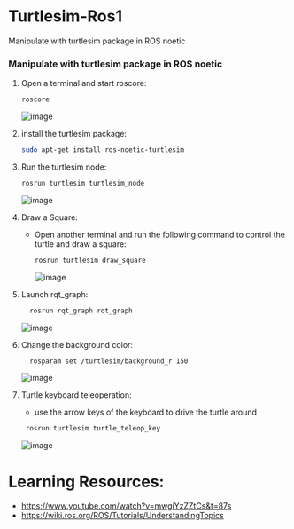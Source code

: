 # Turtlesim-Ros1
Manipulate with turtlesim package in ROS noetic

### Manipulate with turtlesim package in ROS noetic
1. Open a terminal and start roscore:
     ```bash
     roscore
     ```
     ![image](https://github.com/user-attachments/assets/733ea77e-f5a1-4be5-b95a-fecf65e5ced1)
2. install the turtlesim package:
     ```bash
     sudo apt-get install ros-noetic-turtlesim
     ```

3. Run the turtlesim node:
     ```bash
     rosrun turtlesim turtlesim_node
     ```
     ![image](https://github.com/user-attachments/assets/0cc0722f-287b-406a-92aa-0c91e010a723)

4. Draw a Square:
   - Open another terminal and run the following command to control the turtle and draw a square:
     ```bash
     rosrun turtlesim draw_square
     ```
     ![image](https://github.com/user-attachments/assets/a9c6d83d-8c05-482e-ab10-13818b3aecaf)

5. Launch rqt_graph:
   ```bash
     rosrun rqt_graph rqt_graph
     ```
   ![image](https://github.com/user-attachments/assets/4bf34e7c-b4a6-48f1-b0fb-0a2f241026a6)


6. Change the background color:
   ```bash
     rosparam set /turtlesim/background_r 150
     ```
   ![image](https://github.com/user-attachments/assets/0ea1225a-02b9-43c8-930c-b31d89f1b534)

7. Turtle keyboard teleoperation:
   - use the arrow keys of the keyboard to drive the turtle around
    ```bash
     rosrun turtlesim turtle_teleop_key
     ```
    ![image](https://github.com/user-attachments/assets/1380addb-1cbc-4c52-a52f-06b0c9b000b0)


# Learning Resources:
- https://www.youtube.com/watch?v=mwgiYzZZtCs&t=87s
- https://wiki.ros.org/ROS/Tutorials/UnderstandingTopics
  

   
   


   

     

     
